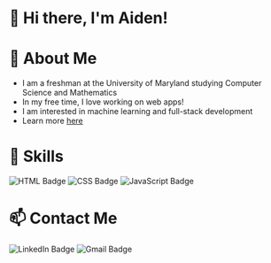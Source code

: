 # 👋 Hi there, I'm Aiden!

# 💬 About Me
* I am a freshman at the University of Maryland studying Computer Science and Mathematics
* In my free time, I love working on web apps!
* I am interested in machine learning and full-stack development
* Learn more [here](https://cs2student.github.io/)

# 🌱 Skills
<div id="skills">
  <img src="https://img.shields.io/badge/HTML-orange?style=for-the-badge&logo=html&logoColor=white" alt="HTML Badge"/>
  <img src="https://img.shields.io/badge/CSS-blue?style=for-the-badge&logo=css&logoColor=white" alt="CSS Badge"/>
  <img src="https://img.shields.io/badge/Javascript-yellow?style=for-the-badge&logo=javascript&logoColor=white" alt="JavaScript Badge"/>
</div>

<!-- # 📌 Pinned Repositories -->

<!-- # 📈 GitHub Stats -->

# 📫 Contact Me
<div id="badges">
  <img src="https://img.shields.io/badge/LinkedIn-blue?style=for-the-badge&logo=linkedin&logoColor=white" alt="LinkedIn Badge"/>
  <img src="https://img.shields.io/badge/Gmail-red?style=for-the-badge&logo=gmail&logoColor=white" alt="Gmail Badge"/>
</div>
